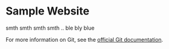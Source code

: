 # Sample Website

smth smth smth smth .. ble bly blue

For more information on Git, see the
[official Git documentation](https://git-scm.com/).
